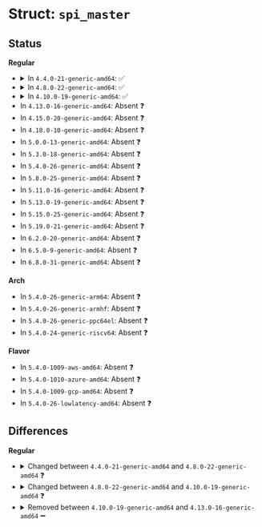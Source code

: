 # Struct: <code>spi_master</code>

## Status
<b>Regular</b>
<ul>
<li>
<details>
<summary>In <code>4.4.0-21-generic-amd64</code>: ✅</summary>

```c
struct spi_master {
    struct device dev;
    struct list_head list;
    s16 bus_num;
    u16 num_chipselect;
    u16 dma_alignment;
    u16 mode_bits;
    u32 bits_per_word_mask;
    u32 min_speed_hz;
    u32 max_speed_hz;
    u16 flags;
    spinlock_t bus_lock_spinlock;
    struct mutex bus_lock_mutex;
    bool bus_lock_flag;
    int (*)(struct spi_device *) setup;
    int (*)(struct spi_device *, struct spi_message *) transfer;
    void (*)(struct spi_device *) cleanup;
    bool (*)(struct spi_master *, struct spi_device *, struct spi_transfer *) can_dma;
    bool queued;
    struct kthread_worker kworker;
    struct task_struct * kworker_task;
    struct kthread_work pump_messages;
    spinlock_t queue_lock;
    struct list_head queue;
    struct spi_message * cur_msg;
    bool idling;
    bool busy;
    bool running;
    bool rt;
    bool auto_runtime_pm;
    bool cur_msg_prepared;
    bool cur_msg_mapped;
    struct completion xfer_completion;
    size_t max_dma_len;
    int (*)(struct spi_master *) prepare_transfer_hardware;
    int (*)(struct spi_master *, struct spi_message *) transfer_one_message;
    int (*)(struct spi_master *) unprepare_transfer_hardware;
    int (*)(struct spi_master *, struct spi_message *) prepare_message;
    int (*)(struct spi_master *, struct spi_message *) unprepare_message;
    void (*)(struct spi_device *, bool) set_cs;
    int (*)(struct spi_master *, struct spi_device *, struct spi_transfer *) transfer_one;
    void (*)(struct spi_master *, struct spi_message *) handle_err;
    int * cs_gpios;
    struct spi_statistics statistics;
    struct dma_chan * dma_tx;
    struct dma_chan * dma_rx;
    void * dummy_rx;
    void * dummy_tx;
}
```
</details>
</li>
<li>
<details>
<summary>In <code>4.8.0-22-generic-amd64</code>: ✅</summary>

```c
struct spi_master {
    struct device dev;
    struct list_head list;
    s16 bus_num;
    u16 num_chipselect;
    u16 dma_alignment;
    u16 mode_bits;
    u32 bits_per_word_mask;
    u32 min_speed_hz;
    u32 max_speed_hz;
    u16 flags;
    size_t (*)(struct spi_device *) max_transfer_size;
    struct mutex io_mutex;
    spinlock_t bus_lock_spinlock;
    struct mutex bus_lock_mutex;
    bool bus_lock_flag;
    int (*)(struct spi_device *) setup;
    int (*)(struct spi_device *, struct spi_message *) transfer;
    void (*)(struct spi_device *) cleanup;
    bool (*)(struct spi_master *, struct spi_device *, struct spi_transfer *) can_dma;
    bool queued;
    struct kthread_worker kworker;
    struct task_struct * kworker_task;
    struct kthread_work pump_messages;
    spinlock_t queue_lock;
    struct list_head queue;
    struct spi_message * cur_msg;
    bool idling;
    bool busy;
    bool running;
    bool rt;
    bool auto_runtime_pm;
    bool cur_msg_prepared;
    bool cur_msg_mapped;
    struct completion xfer_completion;
    size_t max_dma_len;
    int (*)(struct spi_master *) prepare_transfer_hardware;
    int (*)(struct spi_master *, struct spi_message *) transfer_one_message;
    int (*)(struct spi_master *) unprepare_transfer_hardware;
    int (*)(struct spi_master *, struct spi_message *) prepare_message;
    int (*)(struct spi_master *, struct spi_message *) unprepare_message;
    int (*)(struct spi_device *, struct spi_flash_read_message *) spi_flash_read;
    bool (*)(struct spi_device *) flash_read_supported;
    void (*)(struct spi_device *, bool) set_cs;
    int (*)(struct spi_master *, struct spi_device *, struct spi_transfer *) transfer_one;
    void (*)(struct spi_master *, struct spi_message *) handle_err;
    int * cs_gpios;
    struct spi_statistics statistics;
    struct dma_chan * dma_tx;
    struct dma_chan * dma_rx;
    void * dummy_rx;
    void * dummy_tx;
    int (*)(struct spi_master *, unsigned int) fw_translate_cs;
}
```
</details>
</li>
<li>
<details>
<summary>In <code>4.10.0-19-generic-amd64</code>: ✅</summary>

```c
struct spi_master {
    struct device dev;
    struct list_head list;
    s16 bus_num;
    u16 num_chipselect;
    u16 dma_alignment;
    u16 mode_bits;
    u32 bits_per_word_mask;
    u32 min_speed_hz;
    u32 max_speed_hz;
    u16 flags;
    size_t (*)(struct spi_device *) max_transfer_size;
    size_t (*)(struct spi_device *) max_message_size;
    struct mutex io_mutex;
    spinlock_t bus_lock_spinlock;
    struct mutex bus_lock_mutex;
    bool bus_lock_flag;
    int (*)(struct spi_device *) setup;
    int (*)(struct spi_device *, struct spi_message *) transfer;
    void (*)(struct spi_device *) cleanup;
    bool (*)(struct spi_master *, struct spi_device *, struct spi_transfer *) can_dma;
    bool queued;
    struct kthread_worker kworker;
    struct task_struct * kworker_task;
    struct kthread_work pump_messages;
    spinlock_t queue_lock;
    struct list_head queue;
    struct spi_message * cur_msg;
    bool idling;
    bool busy;
    bool running;
    bool rt;
    bool auto_runtime_pm;
    bool cur_msg_prepared;
    bool cur_msg_mapped;
    struct completion xfer_completion;
    size_t max_dma_len;
    int (*)(struct spi_master *) prepare_transfer_hardware;
    int (*)(struct spi_master *, struct spi_message *) transfer_one_message;
    int (*)(struct spi_master *) unprepare_transfer_hardware;
    int (*)(struct spi_master *, struct spi_message *) prepare_message;
    int (*)(struct spi_master *, struct spi_message *) unprepare_message;
    int (*)(struct spi_device *, struct spi_flash_read_message *) spi_flash_read;
    bool (*)(struct spi_device *) flash_read_supported;
    void (*)(struct spi_device *, bool) set_cs;
    int (*)(struct spi_master *, struct spi_device *, struct spi_transfer *) transfer_one;
    void (*)(struct spi_master *, struct spi_message *) handle_err;
    int * cs_gpios;
    struct spi_statistics statistics;
    struct dma_chan * dma_tx;
    struct dma_chan * dma_rx;
    void * dummy_rx;
    void * dummy_tx;
    int (*)(struct spi_master *, unsigned int) fw_translate_cs;
}
```
</details>
</li>
<li>
In <code>4.13.0-16-generic-amd64</code>: Absent ❓
</li>
<li>
In <code>4.15.0-20-generic-amd64</code>: Absent ❓
</li>
<li>
In <code>4.18.0-10-generic-amd64</code>: Absent ❓
</li>
<li>
In <code>5.0.0-13-generic-amd64</code>: Absent ❓
</li>
<li>
In <code>5.3.0-18-generic-amd64</code>: Absent ❓
</li>
<li>
In <code>5.4.0-26-generic-amd64</code>: Absent ❓
</li>
<li>
In <code>5.8.0-25-generic-amd64</code>: Absent ❓
</li>
<li>
In <code>5.11.0-16-generic-amd64</code>: Absent ❓
</li>
<li>
In <code>5.13.0-19-generic-amd64</code>: Absent ❓
</li>
<li>
In <code>5.15.0-25-generic-amd64</code>: Absent ❓
</li>
<li>
In <code>5.19.0-21-generic-amd64</code>: Absent ❓
</li>
<li>
In <code>6.2.0-20-generic-amd64</code>: Absent ❓
</li>
<li>
In <code>6.5.0-9-generic-amd64</code>: Absent ❓
</li>
<li>
In <code>6.8.0-31-generic-amd64</code>: Absent ❓
</li>
</ul>
<b>Arch</b>
<ul>
<li>
In <code>5.4.0-26-generic-arm64</code>: Absent ❓
</li>
<li>
In <code>5.4.0-26-generic-armhf</code>: Absent ❓
</li>
<li>
In <code>5.4.0-26-generic-ppc64el</code>: Absent ❓
</li>
<li>
In <code>5.4.0-24-generic-riscv64</code>: Absent ❓
</li>
</ul>
<b>Flavor</b>
<ul>
<li>
In <code>5.4.0-1009-aws-amd64</code>: Absent ❓
</li>
<li>
In <code>5.4.0-1010-azure-amd64</code>: Absent ❓
</li>
<li>
In <code>5.4.0-1009-gcp-amd64</code>: Absent ❓
</li>
<li>
In <code>5.4.0-26-lowlatency-amd64</code>: Absent ❓
</li>
</ul>

## Differences
<b>Regular</b>
<ul>
<li>
<details>
<summary>Changed between <code>4.4.0-21-generic-amd64</code> and <code>4.8.0-22-generic-amd64</code> ❓</summary>
<ul>
<li>
<b>Field added. </b>
<code>size_t (*)(struct spi_device *) max_transfer_size</code>
</li>
<li>
<b>Field added. </b>
<code>struct mutex io_mutex</code>
</li>
<li>
<b>Field added. </b>
<code>int (*)(struct spi_device *, struct spi_flash_read_message *) spi_flash_read</code>
</li>
<li>
<b>Field added. </b>
<code>bool (*)(struct spi_device *) flash_read_supported</code>
</li>
<li>
<b>Field added. </b>
<code>int (*)(struct spi_master *, unsigned int) fw_translate_cs</code>
</li>
</ul>
</details>
</li>
<li>
<details>
<summary>Changed between <code>4.8.0-22-generic-amd64</code> and <code>4.10.0-19-generic-amd64</code> ❓</summary>
<ul>
<li>
<b>Field added. </b>
<code>size_t (*)(struct spi_device *) max_message_size</code>
</li>
</ul>
</details>
</li>
<li>
<details>
<summary>Removed between <code>4.10.0-19-generic-amd64</code> and <code>4.13.0-16-generic-amd64</code> ➖</summary>

```c
struct spi_master {
    struct device dev;
    struct list_head list;
    s16 bus_num;
    u16 num_chipselect;
    u16 dma_alignment;
    u16 mode_bits;
    u32 bits_per_word_mask;
    u32 min_speed_hz;
    u32 max_speed_hz;
    u16 flags;
    size_t (*)(struct spi_device *) max_transfer_size;
    size_t (*)(struct spi_device *) max_message_size;
    struct mutex io_mutex;
    spinlock_t bus_lock_spinlock;
    struct mutex bus_lock_mutex;
    bool bus_lock_flag;
    int (*)(struct spi_device *) setup;
    int (*)(struct spi_device *, struct spi_message *) transfer;
    void (*)(struct spi_device *) cleanup;
    bool (*)(struct spi_master *, struct spi_device *, struct spi_transfer *) can_dma;
    bool queued;
    struct kthread_worker kworker;
    struct task_struct * kworker_task;
    struct kthread_work pump_messages;
    spinlock_t queue_lock;
    struct list_head queue;
    struct spi_message * cur_msg;
    bool idling;
    bool busy;
    bool running;
    bool rt;
    bool auto_runtime_pm;
    bool cur_msg_prepared;
    bool cur_msg_mapped;
    struct completion xfer_completion;
    size_t max_dma_len;
    int (*)(struct spi_master *) prepare_transfer_hardware;
    int (*)(struct spi_master *, struct spi_message *) transfer_one_message;
    int (*)(struct spi_master *) unprepare_transfer_hardware;
    int (*)(struct spi_master *, struct spi_message *) prepare_message;
    int (*)(struct spi_master *, struct spi_message *) unprepare_message;
    int (*)(struct spi_device *, struct spi_flash_read_message *) spi_flash_read;
    bool (*)(struct spi_device *) flash_read_supported;
    void (*)(struct spi_device *, bool) set_cs;
    int (*)(struct spi_master *, struct spi_device *, struct spi_transfer *) transfer_one;
    void (*)(struct spi_master *, struct spi_message *) handle_err;
    int * cs_gpios;
    struct spi_statistics statistics;
    struct dma_chan * dma_tx;
    struct dma_chan * dma_rx;
    void * dummy_rx;
    void * dummy_tx;
    int (*)(struct spi_master *, unsigned int) fw_translate_cs;
}
```
</details>
</li>
</ul>
